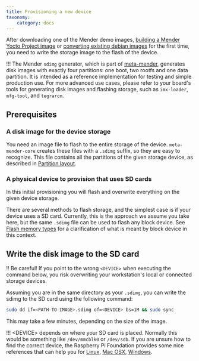 ```yaml
---
title: Provisioning a new device
taxonomy:
    category: docs
---
```


After downloading one of the Mender demo images,
[building a Mender Yocto Project image](../10.Yocto-project/01.Building/docs.md) or [converting existing debian images](../15.Debian-family/docs.md)
for the first time, you need to write the storage image to
the flash of the device.

!!! The Mender `sdimg` generator, which is part of [meta-mender](https://github.com/mendersoftware/meta-mender?target=_blank), generates disk images with exactly four partitions: one boot, two rootfs and one data partition. It is intended as a reference implementation for testing and simple production use. For more advanced use cases, please refer to your board's tools for generating disk images and flashing storage, such as `imx-loader`, `mfg-tool`, and `tegrarcm`.

## Prerequisites

### A disk image for the device storage

You need an image file to flash to the entire storage of the
device. `meta-mender-core` creates these files with a `.sdimg`
suffix, so they are easy to recognize. This file contains
all the partitions of the given storage device, as
described in [Partition layout](../../03.Devices/01.General-system-requirements/docs.md#partition-layout).


### A physical device to provision that uses SD cards

In this initial provisioning you will flash and overwrite everything
on the given device storage.

There are several methods to flash storage, and the simplest
case is if your device uses a SD card. Currently, this is the approach
we assume you take here, but the same `.sdimg` file can be used
to flash any block device. See
[Flash memory types](../../03.Devices/02.Yocto-project/01.Partition-configuration/docs.md#flash-memory-types)
for a clarification of what is meant by block device in this context.


## Write the disk image to the SD card

!! Be careful! If you point to the wrong `<DEVICE>` when executing the command below, you risk overwriting your workstation's local or connected storage devices.

Assuming you are in the same directory as your `.sdimg`, you can write the sdimg to the SD card using the following command:

```bash
sudo dd if=<PATH-TO-IMAGE>.sdimg of=<DEVICE> bs=1M && sudo sync
```

This may take a few minutes, depending on the size of the image.

!!! &lt;DEVICE&gt; depends on where your SD card is placed. Normally this would be something like  `/dev/mmcblk0` or `/dev/sdb`.  If you are unsure how to find the correct device, the Raspberry Pi Foundation provides some nice references that can help you for [Linux](https://www.raspberrypi.org/documentation/installation/installing-images/linux.md?target=_blank), [Mac OSX](https://www.raspberrypi.org/documentation/installation/installing-images/mac.md?target=_blank), [Windows](https://www.raspberrypi.org/documentation/installation/installing-images/windows.md?target=_blank).
